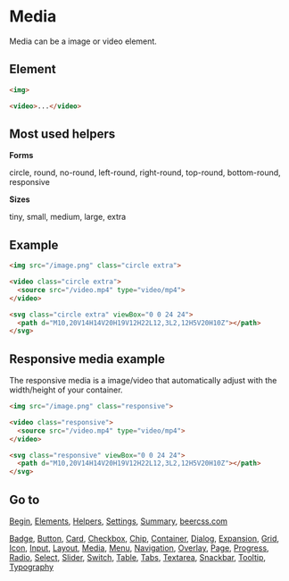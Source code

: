 # Media

Media can be a image or video element.

## Element

```html
<img>

<video>...</video>
```

## Most used helpers

**Forms**

circle, round, no-round, left-round, right-round, top-round, bottom-round, responsive

**Sizes**

tiny, small, medium, large, extra

## Example

```html
<img src="/image.png" class="circle extra">

<video class="circle extra">
  <source src="/video.mp4" type="video/mp4">
</video>

<svg class="circle extra" viewBox="0 0 24 24">
  <path d="M10,20V14H14V20H19V12H22L12,3L2,12H5V20H10Z"></path>
</svg>
```

## Responsive media example

The responsive media is a image/video that automatically adjust with the width/height of your container.

```html
<img src="/image.png" class="responsive">

<video class="responsive">
  <source src="/video.mp4" type="video/mp4">
</video>

<svg class="responsive" viewBox="0 0 24 24">
  <path d="M10,20V14H14V20H19V12H22L12,3L2,12H5V20H10Z"></path>
</svg>
```

## Go to

[Begin](INDEX.md), [Elements](ELEMENTS.md), [Helpers](HELPERS.md), [Settings](SETTINGS.md), [Summary](SUMMARY.md), [beercss.com](https://www.beercss.com)

[Badge](BADGE.md), [Button](BUTTON.md), [Card](CARD.md), [Checkbox](CHECKBOX.md), [Chip](CHIP.md), [Container](CONTAINER.md), [Dialog](DIALOG.md), [Expansion](EXPANSION.md), [Grid](GRID.md), [Icon](ICON.md), [Input](INPUT.md), [Layout](LAYOUT.md), [Media](MEDIA.md), [Menu](MENU.md), [Navigation](NAVIGATION.md), [Overlay](OVERLAY.md), [Page](PAGE.md), [Progress](PROGRESS.md), [Radio](RADIO.md), [Select](SELECT.md), [Slider](SLIDER.md), [Switch](SWITCH.md), [Table](TABLE.md), [Tabs](TABS.md), [Textarea](TEXTAREA.md), [Snackbar](SNACKBAR.md), [Tooltip](TOOLTIP.md), [Typography](TYPOGRAPHY.md)